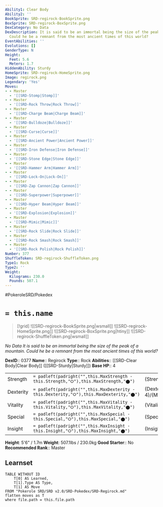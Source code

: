 ```yaml
---
Ability1: Clear Body
Ability2: ''
BookSprite: SRD-regirock-BookSprite.png
BoxSprite: SRD-regirock-BoxSprite.png
DexCategory: No Data
DexDescription: It is said to be an immortal being the size of the peak of a mountain.
  Could he be a remnant from the most ancient times of this world?
EventAbilities: ''
Evolutions: []
GenderType: N
Height:
  Feet: 5.6
  Meters: 1.7
HiddenAbility: Sturdy
HomeSprite: SRD-regirock-HomeSprite.png
Image: regirock.png
Legendary: 'Yes'
Moves:
- - Master
  - '[[SRD-Stomp|Stomp]]'
- - Master
  - '[[SRD-Rock Throw|Rock Throw]]'
- - Master
  - '[[SRD-Charge Beam|Charge Beam]]'
- - Master
  - '[[SRD-Bulldoze|Bulldoze]]'
- - Master
  - '[[SRD-Curse|Curse]]'
- - Master
  - '[[SRD-Ancient Power|Ancient Power]]'
- - Master
  - '[[SRD-Iron Defense|Iron Defense]]'
- - Master
  - '[[SRD-Stone Edge|Stone Edge]]'
- - Master
  - '[[SRD-Hammer Arm|Hammer Arm]]'
- - Master
  - '[[SRD-Lock-On|Lock-On]]'
- - Master
  - '[[SRD-Zap Cannon|Zap Cannon]]'
- - Master
  - '[[SRD-Superpower|Superpower]]'
- - Master
  - '[[SRD-Hyper Beam|Hyper Beam]]'
- - Master
  - '[[SRD-Explosion|Explosion]]'
- - Master
  - '[[SRD-Mimic|Mimic]]'
- - Master
  - '[[SRD-Rock Slide|Rock Slide]]'
- - Master
  - '[[SRD-Rock Smash|Rock Smash]]'
- - Master
  - '[[SRD-Rock Polish|Rock Polish]]'
Number: 377
ShuffleToken: SRD-regirock-ShuffleToken.png
Type1: Rock
Type2: ''
Weight:
  Kilograms: 230.0
  Pounds: 507.1
---
```


#PokeroleSRD/Pokedex

# `= this.name`

> [!grid]
> ![[SRD-regirock-BookSprite.png|wsmall]]
> ![[SRD-regirock-HomeSprite.png]]
> ![[SRD-regirock-BoxSprite.png|htiny]]
> ![[SRD-regirock-ShuffleToken.png|wsmall]]


*No Data*
*It is said to be an immortal being the size of the peak of a mountain. Could he be a remnant from the most ancient times of this world?*

**DexID**:: 0377
**Name**:: Regirock
**Type**:: Rock
**Abilities**:: [[SRD-Clear Body|Clear Body]] ([[SRD-Sturdy|Sturdy]])
**Base HP**:: 4

|           |                                                                                        |                                          |
| --------- | -------------------------------------------------------------------------------------- | ---------------------------------------- |
| Strength  | `= padleft(padright("",this.MaxStrength - this.Strength,"⭘"),this.MaxStrength,"⬤")`    | (Strength::6)/(MaxStrength::6)   |
| Dexterity | `= padleft(padright("",this.MaxDexterity - this.Dexterity,"⭘"),this.MaxDexterity,"⬤")` | (Dexterity:: 4)/(MaxDexterity::4) |
| Vitality  | `= padleft(padright("",this.MaxVitality - this.Vitality,"⭘"),this.MaxVitality,"⬤")`    | (Vitality::10)/(MaxVitality::10)   |
| Special   | `= padleft(padright("",this.MaxSpecial - this.Special,"⭘"),this.MaxSpecial,"⬤")`       | (Special::4)/(MaxSpecial::4)     |
| Insight   | `= padleft(padright("",this.MaxInsight - this.Insight,"⭘"),this.MaxInsight,"⬤")`       | (Insight::6)/(MaxInsight::6)     |

**Height**: 5'6" / 1.7m
**Weight**: 507.1lbs / 230.0kg
**Good Starter**:: No
**Recommended Rank**:: Master

## Learnset

```dataview
TABLE WITHOUT ID
    T[0] AS Learned,
    T[1].Type AS Type,
    T[1] AS Move
FROM "Pokerole SRD/SRD v2.0/SRD-Pokedex/SRD-Regirock.md"
flatten moves as T
where file.path = this.file.path
```
